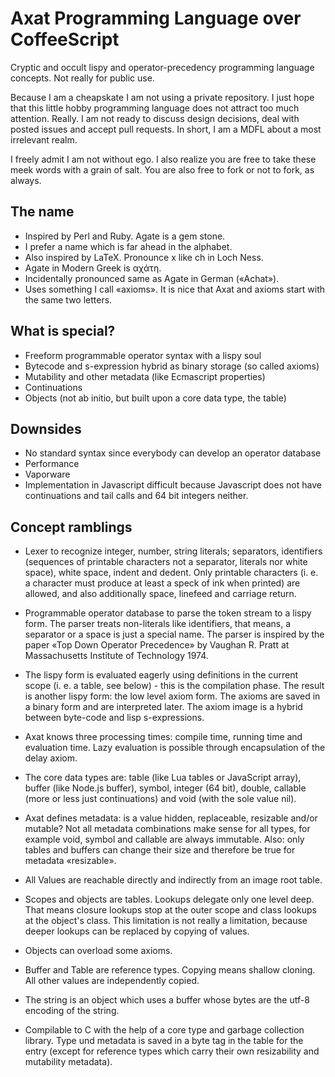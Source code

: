 # Axat Programming Language over CoffeeScript

Cryptic and occult lispy and operator-precedency programming language concepts.
Not really for public use.

Because I am a cheapskate I am not using a private repository. I just hope that
this little hobby programming language does not attract too much attention.
Really. I am not ready to discuss design decisions, deal with posted issues and
accept pull requests. In short, I am a MDFL about a most irrelevant realm.

I freely admit I am not without ego. I also realize you are free to take these
meek words with a grain of salt. You are also free to fork or not to fork, as
always.

## The name

- Inspired by Perl and Ruby. Agate is a gem stone.
- I prefer a name which is far ahead in the alphabet.
- Also inspired by LaTeX. Pronounce x like ch in Loch Ness.
- Agate in Modern Greek is αχάτη.
- Incidentally pronounced same as Agate in German («Achat»).
- Uses something I call «axioms». It is nice that Axat and axioms start with
  the same two letters.

## What is special?

- Freeform programmable operator syntax with a lispy soul
- Bytecode and s-expression hybrid as binary storage (so called axioms)
- Mutability and other metadata (like Ecmascript properties)
- Continuations
- Objects (not ab initio, but built upon a core data type, the table)

## Downsides

- No standard syntax since everybody can develop an operator database
- Performance
- Vaporware
- Implementation in Javascript difficult because Javascript does not have
  continuations and tail calls and 64 bit integers neither.

## Concept ramblings

- Lexer to recognize integer, number, string literals; separators, identifiers
(sequences of printable characters not a separator, literals nor white space),
white space, indent and dedent. Only printable characters (i. e. a character
must produce at least a speck of ink when printed) are allowed, and also
additionally space, linefeed and carriage return.

- Programmable operator database to parse the token stream to a lispy form. The
parser treats non-literals like identifiers, that means, a separator or a space
is just a special name. The parser is inspired by the paper «Top Down Operator
Precedence» by Vaughan R. Pratt at Massachusetts Institute of Technology 1974.

- The lispy form is evaluated eagerly using definitions in the current scope
(i. e. a table, see below) - this is the compilation phase. The result is
another lispy form: the low level axiom form. The axioms are saved in a binary
form and are interpreted later. The axiom image is a hybrid between byte-code
and lisp s-expressions.

- Axat knows three processing times: compile time, running time and evaluation
time. Lazy evaluation is possible through encapsulation of the delay axiom.

- The core data types are: table (like Lua tables or JavaScript array), buffer
(like Node.js buffer), symbol, integer (64 bit), double, callable (more or less
just continuations) and void (with the sole value nil).

- Axat defines metadata: is a value hidden, replaceable, resizable and/or
mutable? Not all metadata combinations make sense for all types, for example
void, symbol and callable are always immutable. Also: only tables and buffers
can change their size and therefore be true for metadata «resizable».

- All Values are reachable directly and indirectly from an image root table.

- Scopes and objects are tables. Lookups delegate only one level deep. That
means closure lookups stop at the outer scope and class lookups at the object's
class. This limitation is not really a limitation, because deeper lookups can
be replaced by copying of values.

- Objects can overload some axioms.

- Buffer and Table are reference types. Copying means shallow cloning. All
other values are independently copied.

- The string is an object which uses a buffer whose bytes are the utf-8
encoding of the string.

- Compilable to C with the help of a core type and garbage collection library.
Type und metadata is saved in a byte tag in the table for the entry (except for
reference types which carry their own resizability and mutability metadata).

